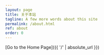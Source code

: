```yaml
---
layout: page
title: 关于本站
tagline: A few more words about this site
permalink: /about.html
ref: about
order: 0
---
```


[Go to the Home Page]({{ '/' | absolute_url }})
